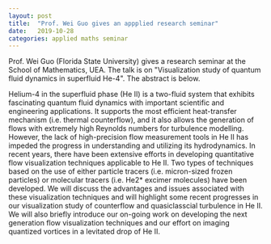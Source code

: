 ```yaml
---
layout: post
title:  "Prof. Wei Guo gives an appplied research seminar"
date:   2019-10-28
categories: applied maths seminar
---
```


Prof. Wei Guo (Florida State University) gives a research seminar at the School of Mathematics, UEA. The talk is on "Visualization study of quantum fluid dynamics in superfluid He-4".
The abstract is below.

Helium-4 in the superfluid phase (He II) is a two-fluid system that exhibits fascinating quantum fluid dynamics with important scientific and engineering applications. It supports the most efficient heat-transfer mechanism (i.e. thermal counterflow), and it also allows the generation of flows with extremely high Reynolds numbers for turbulence modelling. However, the lack of high-precision flow measurement tools in He II has impeded the progress in understanding and utilizing its hydrodynamics. In recent years, there have been extensive efforts in developing quantitative flow visualization techniques applicable to He II. Two types of techniques based on the use of either particle tracers (i.e. micron-sized frozen particles) or molecular tracers (i.e. He2* excimer molecules) have been developed. We will discuss the advantages and issues associated with these visualization techniques and will highlight some recent progresses in our visualization study of counterflow and quasiclasscial turbulence in He II. We will also briefly introduce our on-going work on developing the next generation flow visualization techniques and our effort on imaging quantized vortices in a levitated drop of He II.

